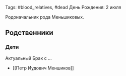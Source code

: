 Tags: #blood_relatives, #dead
День Рождения: 2 июля

Родоначальник рода Меньшиковых.

## Родственники
### Дети
Актуальный Брак с ...
- [[Петр Иудович Меншиков]]